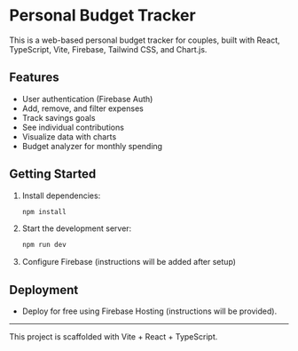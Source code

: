 # Personal Budget Tracker

This is a web-based personal budget tracker for couples, built with React, TypeScript, Vite, Firebase, Tailwind CSS, and Chart.js.

## Features
- User authentication (Firebase Auth)
- Add, remove, and filter expenses
- Track savings goals
- See individual contributions
- Visualize data with charts
- Budget analyzer for monthly spending

## Getting Started

1. Install dependencies:
   ```sh
   npm install
   ```
2. Start the development server:
   ```sh
   npm run dev
   ```
3. Configure Firebase (instructions will be added after setup)

## Deployment
- Deploy for free using Firebase Hosting (instructions will be provided).

---

This project is scaffolded with Vite + React + TypeScript.
